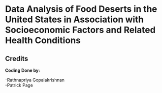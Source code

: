 # Data Analysis of Food Deserts in the United States in Association with Socioeconomic Factors and Related Health Conditions

## Credits
**Coding Done by:**  

-Rathnapriya Gopalakrishnan  
-Patrick Page

